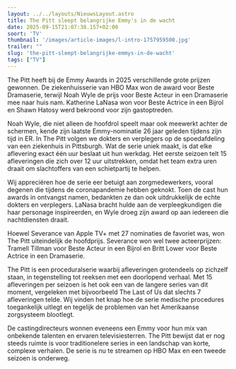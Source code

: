 ```yaml
---
layout: ../../layouts/NieuwsLayout.astro
title: The Pitt sleept belangrijke Emmy's in de wacht
date: 2025-09-15T21:07:38.157+02:00
soort: 'TV'
thumbnail: '/images/article-images/l-intro-1757959500.jpg'
trailer: ""
slug: 'the-pitt-sleept-belangrijke-emmys-in-de-wacht'
tags: ["TV"]
---
```


The Pitt heeft bij de Emmy Awards in 2025 verschillende grote prijzen gewonnen.
De ziekenhuisserie van HBO Max won de award voor Beste Dramaserie, terwijl Noah
Wyle de prijs voor Beste Acteur in een Dramaserie mee naar huis nam. Katherine
LaNasa won voor Beste Actrice in een Bijrol en Shawn Hatosy werd bekroond voor
zijn gastoptreden.

Noah Wyle, die niet alleen de hoofdrol speelt maar ook meewerkt achter de
schermen, kende zijn laatste Emmy-nominatie 26 jaar geleden tijdens zijn tijd in
ER. In The Pitt volgen we dokters en verplegers op de spoedafdeling van een
ziekenhuis in Pittsburgh. Wat de serie uniek maakt, is dat elke aflevering exact
één uur beslaat uit hun werkdag. Het eerste seizoen telt 15 afleveringen die
zich over 12 uur uitstrekken, omdat het team extra uren draait om slachtoffers
van een schietpartij te helpen.

Wij appreciëren hoe de serie eer betuigt aan zorgmedewerkers, vooral degenen die
tijdens de coronapandemie hebben geknokt. Toen de cast hun awards in ontvangst
namen, bedankten ze dan ook uitdrukkelijk de echte dokters en verplegers. LaNasa
bracht hulde aan de verpleegkundigen die haar personage inspireerden, en Wyle
droeg zijn award op aan iedereen die nachtdiensten draait.

Hoewel Severance van Apple TV+ met 27 nominaties de favoriet was, won The Pitt
uiteindelijk de hoofdprijs. Severance won wel twee acteerprijzen: Tramell
Tillman voor Beste Acteur in een Bijrol en Britt Lower voor Beste Actrice in een
Dramaserie.

The Pitt is een proceduralserie waarbij afleveringen grotendeels op zichzelf
staan, in tegenstelling tot reeksen met een doorlopend verhaal. Met 15
afleveringen per seizoen is het ook een van de langere series van dit moment,
vergeleken met bijvoorbeeld The Last of Us dat slechts 7 afleveringen telde. Wij
vinden het knap hoe de serie medische procedures toegankelijk uitlegt en
tegelijk de problemen van het Amerikaanse zorgsysteem blootlegt.

De castingdirecteurs wonnen eveneens een Emmy voor hun mix van onbekende
talenten en ervaren televisiesterren. The Pitt bewijst dat er nog steeds ruimte
is voor traditionelere series in een landschap van korte, complexe verhalen. De
serie is nu te streamen op HBO Max en een tweede seizoen is onderweg.